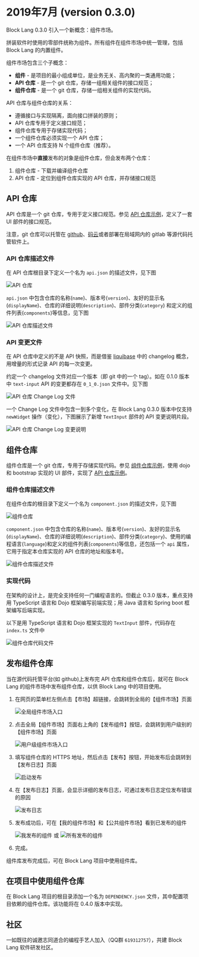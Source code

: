 # 2019年7月 (version 0.3.0)

Block Lang 0.3.0 引入一个新概念：组件市场。

拼装软件时使用的零部件统称为组件。所有组件在组件市场中统一管理，包括 Block Lang 的内置组件。

组件市场包含三个子概念：

* **组件** - 是项目的最小组成单位，是业务无关、高内聚的一类通用功能；
* **API 仓库** - 是一个 git 仓库，存储一组相关组件的接口规范；
* **组件仓库** - 是一个 git 仓库，存储一组相关组件的实现代码。

API 仓库与组件仓库的关系：

* 遵循接口与实现隔离，面向接口拼装的原则；
* API 仓库专用于定义接口规范；
* 组件仓库专用于存储实现代码；
* 一个组件仓库必须实现一个 API 仓库；
* 一个 API 仓库支持 N 个组件仓库（推荐）。

在组件市场中**直接**发布的对象是组件仓库，但会发布两个仓库：

1. 组件仓库 - 下载并编译组件仓库
2. API 仓库 - 定位到组件仓库实现的 API 仓库，并存储接口规范

## API 仓库

API 仓库是一个 git 仓库，专用于定义接口规范。参见 [API 仓库示例](https://github.com/blocklang/api-widgets-bootstrap)，定义了一套 UI 部件的接口规范。

注意，git 仓库可以托管在 [github](https://github.com/)、[码云](https://gitee.com/)或者部署在局域网内的 gitlab 等源代码托管软件上。

### API 仓库描述文件

在 API 仓库根目录下定义一个名为 `api.json` 的描述文件，见下图

![API 仓库](images/0_3_0/ApiRepo.png)

`api.json` 中包含仓库的名称(`name`)、版本号(`version`)、友好的显示名(`displayName`)、仓库的详细说明(`description`)、部件分类(`category`) 和定义的组件列表(`components`)等信息，见下图

![API 仓库描述文件](images/0_3_0/ApiRepoApiJson.png)

### API 变更文件

在 API 仓库中定义的不是 API 快照，而是借鉴 [liquibase](http://www.liquibase.org/) 中的 changelog 概念，用增量的形式记录 API 的每一次变更。

约定一个 changelog 文件对应一个版本（即 git 中的一个 tag）。如在 0.1.0 版本中 `text-input` API 的变更都存在 `0_1_0.json` 文件中。见下图

![API 仓库 Change Log 文件](images/0_3_0/ApiRepoChangeLogFile.png)

一个 Change Log 文件中包含一到多个变化，在 Block Lang 0.3.0 版本中仅支持 `newWidget` 操作（变化），下图展示了新增 `TextInput` 部件的 API 变更说明片段。

![API 仓库 Change Log 变更说明](images/0_3_0/ApiRepoChangeLog.png)

## 组件仓库

组件仓库是一个 git 仓库，专用于存储实现代码。参见 [组件仓库示例](https://github.com/blocklang/widgets-bootstrap)，使用 dojo 和 bootstrap 实现的 UI 部件，实现了 [API 仓库示例](https://github.com/blocklang/api-widgets-bootstrap)。

### 组件仓库描述文件

在组件仓库的根目录下定义一个名为 `component.json` 的描述文件，见下图

![组件仓库](images/0_3_0/ComponentRepo.png)

`component.json` 中包含仓库的名称(`name`)、版本号(`version`)、友好的显示名(`displayName`)、仓库的详细说明(`description`)、部件分类(`category`)、使用的编程语言(`language`)和定义的组件列表(`components`)等信息，还包括一个 `api` 属性，它用于指定本仓库实现的 API 仓库的地址和版本号。

![组件仓库描述文件](images/0_3_0/ComponentRepoComponentJson.png)

### 实现代码

在架构的设计上，是完全支持任何一门编程语言的。但截止 0.3.0 版本，重点支持用 TypeScript 语言和 Dojo 框架编写前端实现；用 Java 语言和 Spring boot 框架编写后端实现。

以下是用 TypeScript 语言和 Dojo 框架实现的 `TextInput` 部件，代码存在 `index.ts` 文件中

![组件仓库代码文件](images/0_3_0/ComponentRepoCodeFile.png)

## 发布组件仓库

当在源代码托管平台(如 github)上发布完 API 仓库和组件仓库后，就可在 Block Lang 的组件市场中发布组件仓库，以供 Block Lang 中的项目使用。

1. 在网页的菜单栏左侧点击【市场】超链接，会跳转到全局的【组件市场】页面

   ![全局组件市场入口](images/0_3_0/HeaderMarketplace.png)

2. 点击全局【组件市场】页面右上角的【发布组件】按钮，会跳转到用户级别的【组件市场】页面

   ![用户级组件市场入口](images/0_3_0/ViewMarketplace.png)

3. 填写组件仓库的 HTTPS 地址，然后点击【发布】按钮，开始发布后会跳转到【发布日志】页面

   ![启动发布](images/0_3_0/MarketplaceToPublish.png)

4. 在【发布日志】页面，会显示详细的发布日志，可通过发布日志定位发布错误的原因

   ![发布日志](images/0_3_0/MarketplacePublishLog.png)

5. 发布成功后，可在【我的组件市场】和【公共组件市场】看到已发布的组件

   ![我发布的组件](images/0_3_0/MarketplaceUserComponentRepos.png)
   或
   ![所有发布的组件](images/0_3_0/MarketplaceComponentRepos.png)

6. 完成。

组件库发布完成后，可在 Block Lang 项目中使用组件库。

## 在项目中使用组件仓库

在 Block Lang 项目的根目录添加一个名为 `DEPENDENCY.json` 文件，其中配置项目依赖的组件仓库。该功能将在 0.4.0 版本中实现。

## 社区

一如既往的诚邀志同道合的编程手艺人加入（QQ群 `619312757`），共建 Block Lang 软件研发社区。
